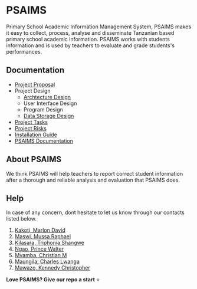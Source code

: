 # PSAIMS
Primary School Academic Information Management System, PSAIMS makes it easy to collect, process, analyse and disseminate Tanzanian based primary school academic information. PSAIMS works with students information and is used by teachers to evaluate and grade students's performances.

## Documentation
- [Project Proposal](proposal.md)
- Project Design
  - [Archtecture Design](Designs/Architecture_Design/index.md)
  - User Interface Design
  - Program Design
  - [Data Storage Design](Designs/Database_Design/database_design.md)
- [Project Tasks](Tasks/tasks.md)
- [Project Risks](Risks/index.md)
- [Installation Guide](https://github.com/mrblack360/PSAIMS)
- [PSAIMS Documentation](https://github.com/mrblack360/PSAIMS)

## About PSAIMS
We think PSAIMS will help teachers to report correct student information after a thorough and reliable analysis and evaluation that PSAIMS does.

## Help
In case of any concern, dont hesitate to let us know through our contacts listed below.
1. [Kakoti, Marlon David](mailto:marlon24david@gmail.com?subject=PSAIMS-Help)
2. [Maswi, Mussa Raphael](https://twitter.com/maswimrt)
3. [Kilasara, Triphonia Shangwe](mailto:shangwe98@gmail.com?subject=PSAIMS-Help)
4. [Ngao, Prince Walter](mailto:prync99@gmail.com?subject=PSAIMS-Help)
5. [Mvamba, Christian M](mailto:mvamba.christian@gmail.com?subject=PSAIMS-Help)
6. [Maungila, Charles Lwanga](mailto:clwanga1095@gmail.com?subject=PSAIMS-Help)
7. [Mawazo, Kennedy Christopher](mailto:christopherkennedy459@gmail.com?subject=PSAIMS-Help)

**Love PSAIMS? Give our repo a start** :star:

